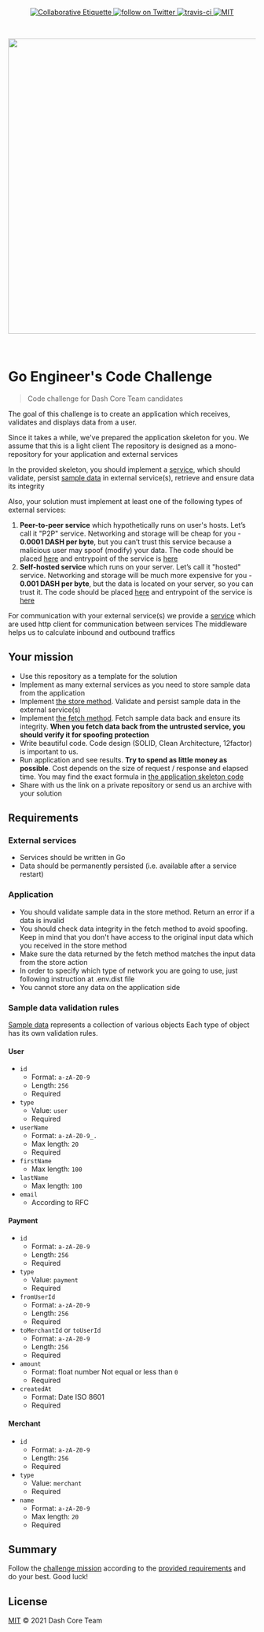 <p align="center">
	<a href="https://git.io/col">
		<img src="https://img.shields.io/badge/%E2%9C%93-collaborative_etiquette-brightgreen.svg" alt="Collaborative Etiquette">
	</a>
	<a href="https://twitter.com/intent/follow?screen_name=dashpay">
		<img src="https://img.shields.io/twitter/follow/dashpay.svg?style=social&logo=twitter" alt="follow on Twitter">
	</a>
	<a href="#">
		<img src="https://travis-ci.com/dashevo/go-engineer-code-challenge.svg?branch=main" alt="travis-ci">
	</a>
	<a href="#">
		<img src="https://img.shields.io/dub/l/vibe-d.svg" alt="MIT">
	</a>
</p>

<p>&nbsp;</p>

<p align="center">
	<a href="https://dash.org">
		<img src="https://upload.wikimedia.org/wikipedia/commons/thumb/f/f0/Dash_digital-cash_logo_2018_rgb_for_screens.svg/1600px-Dash_digital-cash_logo_2018_rgb_for_screens.svg.png" width="600">
	</a>
</p>

<p>&nbsp;</p>

# Go Engineer's Code Challenge

> Code challenge for Dash Core Team candidates

The goal of this challenge is to create an application which receives,
validates and displays data from a user.

Since it takes a while, we've prepared the application skeleton for you. We assume that this is a light client 
The repository is designed as a mono-repository for your application and external services 

In the provided skeleton, you should implement a [service](internal/app/usecase/service.go), which should validate, persist [sample data](assets/data.json) in external service(s), retrieve and ensure data its integrity 

Also, your solution must implement at least one of the following types of external services:
  1. **Peer-to-peer service** which hypothetically runs on user's hosts. Let’s call it "P2P" service.
     Networking and storage will be cheap for you - **0.0001 DASH per byte**, but you can’t trust
     this service because a malicious user may spoof (modify) your data.
     The code should be placed [here](internal/p2p) and entrypoint of the service is [here](cmd/p2p/main.go)
  2. **Self-hosted service** which runs on your server. Let’s call it "hosted" service.
     Networking and storage will be much more expensive for you - **0.001 DASH per byte**, but the data is
     located on your server, so you can trust it.
     The code should be placed [here](internal/selfhosted) and entrypoint of the service is [here](cmd/selfhosted/main.go)

For communication with your external service(s) we provide a [service](internal/app/usecase/service.go)
which are used http client for communication between services
The middleware helps us to calculate inbound and outbound traffics

## Your mission

- Use this repository as a template for the solution
- Implement as many external services as you need to store sample data from the application
- Implement [the store method](internal/app/usecase/service.go#L27). Validate and persist sample data
   in the external service(s)
- Implement [the fetch method](internal/app/usecase/service.go#L32). Fetch sample data back and ensure its
   integrity. **When you fetch data back from the untrusted service, you should verify it for spoofing protection**
- Write beautiful code. Code design (SOLID, Clean Architecture, 12factor) is important to us.
- Run application and see results. **Try to spend as little money as possible**. Cost depends on the size
   of request / response and elapsed time. You may find the exact formula in
   [the application skeleton code](internal/app/metric/calculator.go)
- Share with us the link on a private repository or send us an archive with your solution

## Requirements

### External services

- Services should be written in Go
- Data should be permanently persisted (i.e. available after a service restart)

### Application

- You should validate sample data in the store method. Return an error if a data is invalid
- You should check data integrity in the fetch method to avoid spoofing. Keep in mind that you don't have access to the original input data which you received in the store method
- Make sure the data returned by the fetch method matches the input data from the store action
- In order to specify which type of network you are going to use, just following instruction at .env.dist file
- You cannot store any data on the application side

### Sample data validation rules

[Sample data](assets/data.json) represents a collection of various objects
Each type of object has its own validation rules.

#### User

- `id`
  - Format: `a-zA-Z0-9`
  - Length: `256`
  - Required
- `type`
  - Value: `user`
  - Required
- `userName`
  - Format: `a-zA-Z0-9_.`
  - Max length: `20`
  - Required
- `firstName`
  - Max length: `100`
- `lastName`
  - Max length: `100`
- `email`
  - According to RFC

#### Payment

- `id`
  - Format: `a-zA-Z0-9`
  - Length: `256`
  - Required
- `type`
  - Value: `payment`
  - Required
- `fromUserId`
  - Format: `a-zA-Z0-9`
  - Length: `256`
  - Required
- `toMerchantId` or `toUserId`
  - Format: `a-zA-Z0-9`
  - Length: `256`
  - Required
- `amount`
  - Format: float number
   Not equal or less than `0`
  - Required
- `createdAt`
  - Format: Date ISO 8601
  - Required

#### Merchant

- `id`
  - Format: `a-zA-Z0-9`
  - Length: `256`
  - Required
- `type`
  - Value: `merchant`
  - Required
- `name`
  - Format: `a-zA-Z0-9`
  - Max length: `20`
  - Required

## Summary

Follow the [challenge mission](#your-mission) according to the [provided requirements](#requirements) and do your
best. Good luck!

## License

[MIT](LICENSE) © 2021 Dash Core Team
